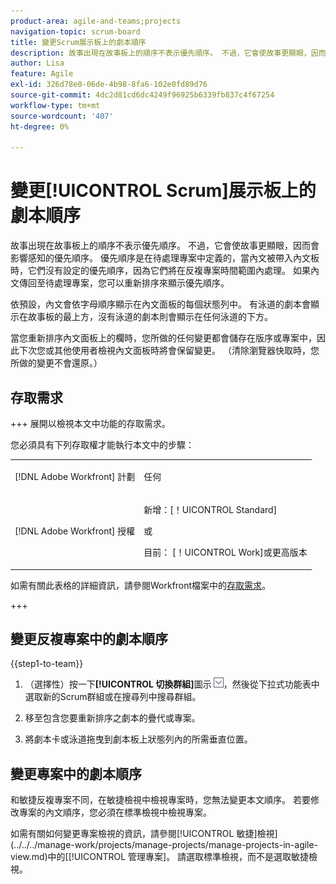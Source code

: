 ```yaml
---
product-area: agile-and-teams;projects
navigation-topic: scrum-board
title: 變更Scrum展示板上的劇本順序
description: 故事出現在故事板上的順序不表示優先順序。 不過，它會使故事更顯眼，因而會影響感知的優先順序。 預設情況下，內文會依字母順序顯示在內文面板上的每個[!UICONTROL 狀態]欄中。
author: Lisa
feature: Agile
exl-id: 326d78e0-06de-4b98-8fa6-102e0fd89d76
source-git-commit: 4dc2d81cd6dc4249f96925b6339fb837c4f67254
workflow-type: tm+mt
source-wordcount: '407'
ht-degree: 0%

---
```


# 變更[!UICONTROL Scrum]展示板上的劇本順序

故事出現在故事板上的順序不表示優先順序。 不過，它會使故事更顯眼，因而會影響感知的優先順序。 優先順序是在待處理專案中定義的，當內文被帶入內文板時，它們沒有設定的優先順序，因為它們將在反複專案時間範圍內處理。 如果內文傳回至待處理專案，您可以重新排序來顯示優先順序。

依預設，內文會依字母順序顯示在內文面板的每個狀態列中。 有泳道的劇本會顯示在故事板的最上方，沒有泳道的劇本則會顯示在任何泳道的下方。

當您重新排序內文面板上的欄時，您所做的任何變更都會儲存在版序或專案中，因此下次您或其他使用者檢視內文面板時將會保留變更。 （清除瀏覽器快取時，您所做的變更不會還原。）

## 存取需求

+++ 展開以檢視本文中功能的存取需求。

您必須具有下列存取權才能執行本文中的步驟：

<table style="table-layout:auto"> 
 <tbody> 
  <tr> 
   <td role="rowheader">[!DNL Adobe Workfront] 計劃</td> 
   <td> <p>任何</p> </td> 
  </tr> 
  <tr> 
   <td role="rowheader">[!DNL Adobe Workfront] 授權</td> 
   <td> <p>新增：[！UICONTROL Standard]</p> 
   或
   <p>目前： [！UICONTROL Work]或更高版本</p> </td> 
  </tr>
 </tbody> 
</table>

如需有關此表格的詳細資訊，請參閱Workfront檔案中的[存取需求](/help/quicksilver/administration-and-setup/add-users/access-levels-and-object-permissions/access-level-requirements-in-documentation.md)。

+++

## 變更反複專案中的劇本順序

{{step1-to-team}}

1. （選擇性）按一下&#x200B;**[!UICONTROL 切換群組]**&#x200B;圖示![切換群組圖示](assets/switch-team-icon.png)，然後從下拉式功能表中選取新的Scrum群組或在搜尋列中搜尋群組。

1. 移至包含您要重新排序之劇本的疊代或專案。
1. 將劇本卡或泳道拖曳到劇本板上狀態列內的所需垂直位置。

## 變更專案中的劇本順序

和敏捷反複專案不同，在敏捷檢視中檢視專案時，您無法變更本文順序。 若要修改專案的內文順序，您必須在標準檢視中檢視專案。

如需有關如何變更專案檢視的資訊，請參閱[!UICONTROL 敏捷]檢視](../../../manage-work/projects/manage-projects/manage-projects-in-agile-view.md)中的[[!UICONTROL 管理專案]。 請選取標準檢視，而不是選取敏捷檢視。
